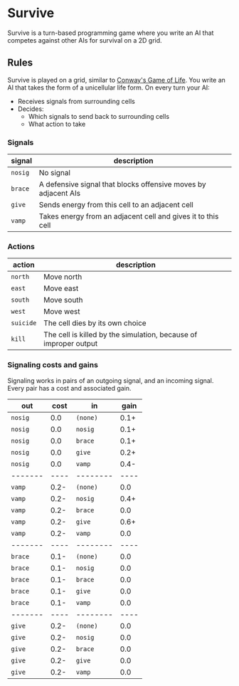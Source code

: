 # Survive

Survive is a turn-based programming game where you write an AI that competes
against other AIs for survival on a 2D grid.

## Rules

Survive is played on a grid, similar to [Conway's Game of Life][1]. You write an
AI that takes the form of a unicellular life form. On every turn your AI:

  - Receives signals from surrounding cells
  - Decides:
    - Which signals to send back to surrounding cells
    - What action to take

### Signals

| signal    | description                                                     |
| --------- | --------------------------------------------------------------- |
| `nosig`   | No signal                                                       |
| `brace`   | A defensive signal that blocks offensive moves by adjacent AIs  |
| `give`    | Sends energy from this cell to an adjacent cell                 |
| `vamp`    | Takes energy from an adjacent cell and gives it to this cell    |


### Actions

| action    | description                                                     |
| --------- | --------------------------------------------------------------- |
| `north`   | Move north                                                      |
| `east`    | Move east                                                       |
| `south`   | Move south                                                      |
| `west`    | Move west                                                       |
| `suicide` | The cell dies by its own choice                                 |
| `kill`    | The cell is killed by the simulation, because of improper output|


### Signaling costs and gains

Signaling works in pairs of an outgoing signal, and an incoming signal. Every
pair has a cost and associated gain.

| out     | cost | in       | gain |
| ------- | ---- | -------- | ---- |
| `nosig` |  0.0 | `(none)` | 0.1+ |
| `nosig` |  0.0 | `nosig`  | 0.1+ |
| `nosig` |  0.0 | `brace`  | 0.1+ |
| `nosig` |  0.0 | `give`   | 0.2+ |
| `nosig` |  0.0 | `vamp`   | 0.4- |
| ------- | ---- | -------- | ---- |
| `vamp`  | 0.2- | `(none)` | 0.0  |
| `vamp`  | 0.2- | `nosig`  | 0.4+ |
| `vamp`  | 0.2- | `brace`  | 0.0  |
| `vamp`  | 0.2- | `give`   | 0.6+ |
| `vamp`  | 0.2- | `vamp`   | 0.0  |
| ------- | ---- | -------- | ---- |
| `brace` | 0.1- | `(none)` | 0.0  |
| `brace` | 0.1- | `nosig`  | 0.0  |
| `brace` | 0.1- | `brace`  | 0.0  |
| `brace` | 0.1- | `give`   | 0.0  |
| `brace` | 0.1- | `vamp`   | 0.0  |
| ------- | ---- | -------- | ---- |
| `give`  | 0.2- | `(none)` | 0.0  |
| `give`  | 0.2- | `nosig`  | 0.0  |
| `give`  | 0.2- | `brace`  | 0.0  |
| `give`  | 0.2- | `give`   | 0.0  |
| `give`  | 0.2- | `vamp`   | 0.0  |

  [1]: https://en.wikipedia.org/wiki/Conway%27s_Game_of_Life
